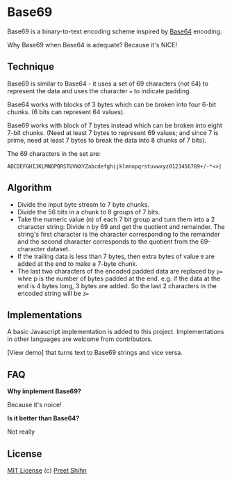 # Base69

Base69 is a binary-to-text encoding scheme inspired by [Base64](https://en.wikipedia.org/wiki/Base64) encoding.

Why Base69 when Base64 is adequate?
Because it's NICE!

## Technique

Base69 is similar to Base64 - it uses a set of 69 characters (not 64) to represent the data and uses the character `=` to indicate padding. 

Base64 works with blocks of 3 bytes which can be broken into four 6-bit chunks. (6 bits can represent 64 values). 

Base69 works with block of 7 bytes instead which can be broken into eight 7-bit chunks. 
(Need at least 7 bytes to represent 69 values; and since 7 is prime, need at least 7 bytes to break the data into 8 chunks of 7 bits).

The 69 characters in the set are:
```
ABCDEFGHIJKLMNOPQRSTUVWXYZabcdefghijklmnopqrstuvwxyz0123456789+/-*<>|
```

## Algorithm

* Divide the input byte stream to 7 byte chunks.
* Divide the 56 bits in a chunk to 8 groups of 7 bits.
* Take the numeric value (n) of each 7 bit group and turn them into a 2 character string: Divide n by 69 and get the quotient and remainder. The string's first character is the character corresponding to the remainder and the second character corresponds to the quotient from the 69-character dataset.
* If the trailing data is less than 7 bytes, then extra bytes of value `0` are added at the end to make a 7-byte chunk.
* The last two characters of the encoded padded data are replaced by `p=` whre p is the number of bytes padded at the end. e.g. if the data at the end is 4 bytes long, 3 bytes are added. So the last 2 characters in the encoded string will be `3=`

## Implementations

A basic Javascript implementation is added to this project. Implementations in other languages are welcome from contributors. 

[View demo] that turns text to Base69 strings and vice versa.

## FAQ

**Why implement Base69?**

Because it's noice!

**Is it better than Base64?**

Not really

## License
[MIT License](https://github.com/pshihn/base69/blob/master/LICENSE) (c) [Preet Shihn](https://twitter.com/preetster)
